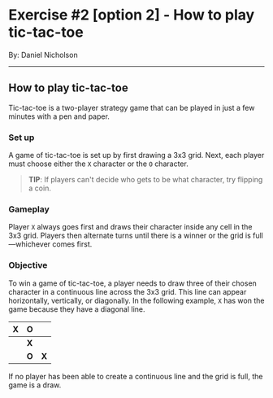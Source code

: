 # Exercise #2 [option 2] - How to play tic-tac-toe
By: Daniel Nicholson

--- 

## How to play tic-tac-toe

Tic-tac-toe is a two-player strategy game that can be played in just a few minutes with a pen and paper. 

### Set up
A game of tic-tac-toe is set up by first drawing a 3x3 grid. Next, each player must choose either the `X` character or the `O` character. 

> **TIP**: If players can't decide who gets to be what character, try flipping a coin.

### Gameplay
Player `X` always goes first and draws their character inside any cell in the 3x3 grid. Players then alternate turns until there is a winner or the grid is full—whichever comes first. 

### Objective
To win a game of tic-tac-toe, a player needs to draw three of their chosen character in a continuous line across the 3x3 grid. This line can appear horizontally, vertically, or diagonally. In the following example, `X` has won the game because they have a diagonal line. 

|  X |  O |   |
|---|---|---|
|   | **X** |   |
|   | **O** | **X** |

If no player has been able to create a continuous line and the grid is full, the game is a draw.


 